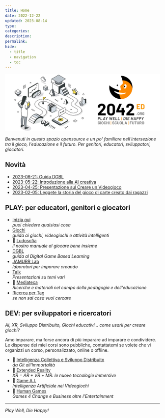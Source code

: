 ```yaml
---
title: Home
date: 2022-12-22
updated: 2023-08-14
type: 
categories: 
description: 
permalink: 
hide:
  - title
  - navigation
  - toc
---
```

![2042 logo](assets/logo/header_2042ed.webp)

_Benvenuti in questo spazio opensource e un po' familiare nell'intersezione tra il gioco, l'educazione e il futuro. Per genitori, educatori, sviluppatori, giocatori._

## Novità
- [2023-06-21: Guida DGBL](scuola/dgbl/index.md)
- [2023-05-22: Introduzione alla AI creativa](scuola/talk/generative-ai-intro.md)
- [2023-04-25: Presentazione sul Creare un Videogioco](scuola/talk/creare-un-videogioco.md)
- [2023-02-05: Leggete la storia del gioco di carte creato dai ragazzi](2042/jam/arkombat.md)

## PLAY: per educatori, genitori e giocatori

- [Inizia qui](faq/index.md)  
*puoi chiedere qualsiasi cosa*  
- [Giochi](played/index.md)  
*guida ai giochi, videogiochi e attività intelligenti*  
- 📖 [Ludosofia](scuola/ludosofia/index.md)  
*il nostro manuale al giocare bene insieme*  
- [DGBL](scuola/dgbl/index.md)  
*guida al Digital Game Based Learning*  
- [JAMURR Lab](2042/index.md)  
*laboratori per imparare creando*  
- [Talk](scuola/talk/index.md)  
_Presentazioni su temi vari_
- 📖 [Mediateca](scuola/mediateca/index.md)  
_Ricerche e materiali nel campo della pedagogia e dell'educazione_
- [Ricerca per Tag](played/tags.md)  
*se non sai cosa vuoi cercare*  

## DEV: per sviluppatori e ricercatori
_AI, XR, Sviluppo Distribuito, Giochi educativi... come usarli per creare giochi?_

Amo imparare, ma forse ancora di più imparare ad imparare e condividere.  
Le dispense dei miei corsi sono pubbliche, contattatemi se volete che vi organizzi un corso, personalizzato, online o offline.

- 📖 [Intelligenza Collettiva e Sviluppo Distribuito](scuola/game-dev/ci/index.md)  
*da Git all'Immortalità* 
- 📖 [Extended Reality](scuola/game-dev/xr/index.md)  
*XR = AR + VR + MR: le nuove tecnologie immersive*  
- 📖 [Game A.I.](scuola/game-dev/ai/index.md)  
*Intelligenza Artificiale nei Videogiochi*
- 📖 [Human Games](scuola/game-dev/g4c/index.md)  
*Games 4 Change e Business oltre l’Entertainment*  

---

_Play Well, Die Happy!_
